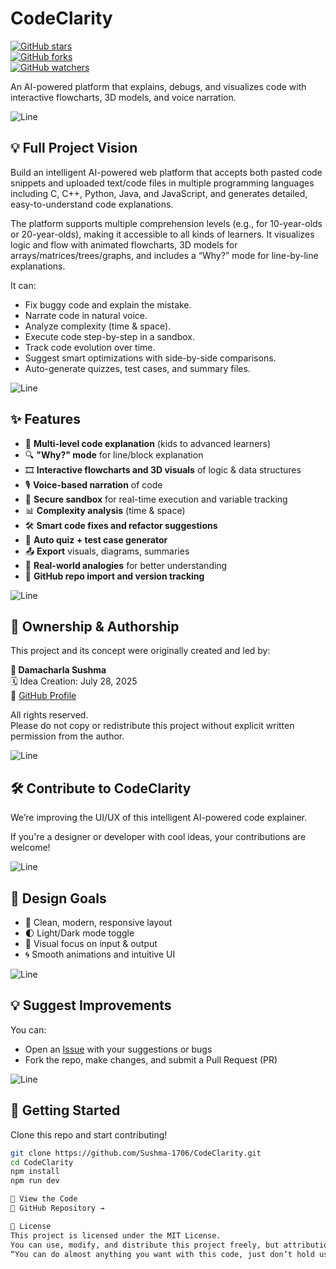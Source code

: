 # CodeClarity  
[![GitHub stars](https://img.shields.io/github/stars/Sushma-1706/CodeClarity?style=social)](https://github.com/Sushma-1706/CodeClarity/stargazers)  
[![GitHub forks](https://img.shields.io/github/forks/Sushma-1706/CodeClarity?style=social)](https://github.com/Sushma-1706/CodeClarity/network/members)  
[![GitHub watchers](https://img.shields.io/github/watchers/Sushma-1706/CodeClarity?style=social)](https://github.com/Sushma-1706/CodeClarity/watchers)  

An AI-powered platform that explains, debugs, and visualizes code with interactive flowcharts, 3D models, and voice narration.

![Line](https://user-images.githubusercontent.com/85225156/171937799-8fc9e255-9889-4642-9c92-6df85fb86e82.gif)

## 💡 Full Project Vision

Build an intelligent AI-powered web platform that accepts both pasted code snippets and uploaded text/code files in multiple programming languages including C, C++, Python, Java, and JavaScript, and generates detailed, easy-to-understand code explanations.

The platform supports multiple comprehension levels (e.g., for 10-year-olds or 20-year-olds), making it accessible to all kinds of learners. It visualizes logic and flow with animated flowcharts, 3D models for arrays/matrices/trees/graphs, and includes a “Why?” mode for line-by-line explanations.

It can:
- Fix buggy code and explain the mistake.
- Narrate code in natural voice.
- Analyze complexity (time & space).
- Execute code step-by-step in a sandbox.
- Track code evolution over time.
- Suggest smart optimizations with side-by-side comparisons.
- Auto-generate quizzes, test cases, and summary files.

![Line](https://user-images.githubusercontent.com/85225156/171937799-8fc9e255-9889-4642-9c92-6df85fb86e82.gif)

## ✨ Features

- 🧠 **Multi-level code explanation** (kids to advanced learners)
- 🔍 **"Why?" mode** for line/block explanation
- 🎞️ **Interactive flowcharts and 3D visuals** of logic & data structures
- 🎙️ **Voice-based narration** of code
- 🧪 **Secure sandbox** for real-time execution and variable tracking
- 📊 **Complexity analysis** (time & space)
- 🛠️ **Smart code fixes and refactor suggestions**
- 🧩 **Auto quiz + test case generator**
- 📤 **Export** visuals, diagrams, summaries
- 💬 **Real-world analogies** for better understanding
- 🔗 **GitHub repo import and version tracking**

![Line](https://user-images.githubusercontent.com/85225156/171937799-8fc9e255-9889-4642-9c92-6df85fb86e82.gif)

## 🔐 Ownership & Authorship

This project and its concept were originally created and led by:

**👩 Damacharla Sushma**  
🗓️ Idea Creation: July 28, 2025  
🔗 [GitHub Profile](https://github.com/Sushma-1706)

All rights reserved.  
Please do not copy or redistribute this project without explicit written permission from the author.

![Line](https://user-images.githubusercontent.com/85225156/171937799-8fc9e255-9889-4642-9c92-6df85fb86e82.gif)

## 🛠 Contribute to CodeClarity

We’re improving the UI/UX of this intelligent AI-powered code explainer.

If you're a designer or developer with cool ideas, your contributions are welcome!

![Line](https://user-images.githubusercontent.com/85225156/171937799-8fc9e255-9889-4642-9c92-6df85fb86e82.gif)

## 🎨 Design Goals

- 🧼 Clean, modern, responsive layout
- 🌓 Light/Dark mode toggle
- 🎯 Visual focus on input & output
- 🌀 Smooth animations and intuitive UI

![Line](https://user-images.githubusercontent.com/85225156/171937799-8fc9e255-9889-4642-9c92-6df85fb86e82.gif)

## 💡 Suggest Improvements

You can:

- Open an [Issue](https://github.com/Sushma-1706/CodeClarity/issues) with your suggestions or bugs
- Fork the repo, make changes, and submit a Pull Request (PR)

![Line](https://user-images.githubusercontent.com/85225156/171937799-8fc9e255-9889-4642-9c92-6df85fb86e82.gif)

## 🙌 Getting Started

Clone this repo and start contributing!

```bash
git clone https://github.com/Sushma-1706/CodeClarity.git
cd CodeClarity
npm install
npm run dev

👀 View the Code
🔗 GitHub Repository →

📄 License
This project is licensed under the MIT License.
You can use, modify, and distribute this project freely, but attribution is required.
“You can do almost anything you want with this code, just don’t hold us liable, and please keep our names in it.”

